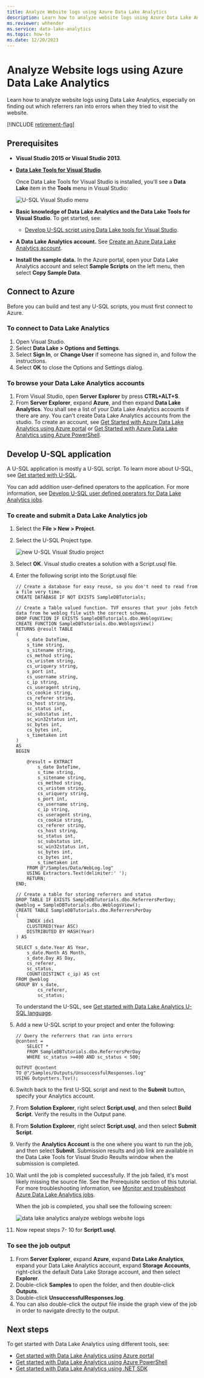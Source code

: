 ```yaml
---
title: Analyze Website logs using Azure Data Lake Analytics
description: Learn how to analyze website logs using Azure Data Lake Analytics to run U-SQL functions and queries.
ms.reviewer: whhender
ms.service: data-lake-analytics
ms.topic: how-to
ms.date: 12/20/2023
---
```


# Analyze Website logs using Azure Data Lake Analytics

Learn how to analyze website logs using Data Lake Analytics, especially on finding out which referrers ran into errors when they tried to visit the website.

[!INCLUDE [retirement-flag](includes/retirement-flag.md)]

## Prerequisites
* **Visual Studio 2015 or Visual Studio 2013**.
* **[Data Lake Tools for Visual Studio](https://aka.ms/adltoolsvs)**.

    Once Data Lake Tools for Visual Studio is installed, you'll see a **Data Lake** item in the **Tools** menu in Visual Studio:

    ![U-SQL Visual Studio menu](./media/data-lake-analytics-data-lake-tools-get-started/data-lake-analytics-data-lake-tools-menu.png)
* **Basic knowledge of Data Lake Analytics and the Data Lake Tools for Visual Studio**. To get started, see:

  * [Develop U-SQL script using Data Lake tools for Visual Studio](data-lake-analytics-data-lake-tools-get-started.md).
* **A Data Lake Analytics account.**  See [Create an Azure Data Lake Analytics account](data-lake-analytics-get-started-portal.md).
* **Install the sample data.** In the Azure portal, open your Data Lake Analytics account and select **Sample Scripts** on the left menu, then select **Copy Sample Data**. 

## Connect to Azure
Before you can build and test any U-SQL scripts, you must first connect to Azure.

### To connect to Data Lake Analytics

1. Open Visual Studio.
2. Select **Data Lake > Options and Settings**.
3. Select **Sign In**, or **Change User** if someone has signed in, and follow the instructions.
4. Select **OK** to close the Options and Settings dialog.

### To browse your Data Lake Analytics accounts

1. From Visual Studio, open **Server Explorer** by press **CTRL+ALT+S**.
2. From **Server Explorer**, expand **Azure**, and then expand **Data Lake Analytics**. You shall see a list of your Data Lake Analytics accounts if there are any. You can't create Data Lake Analytics accounts from the studio. To create an account, see [Get Started with Azure Data Lake Analytics using Azure portal](data-lake-analytics-get-started-portal.md) or [Get Started with Azure Data Lake Analytics using Azure PowerShell](data-lake-analytics-get-started-powershell.md).

## Develop U-SQL application
A U-SQL application is mostly a U-SQL script. To learn more about U-SQL, see [Get started with U-SQL](data-lake-analytics-u-sql-get-started.md).

You can add addition user-defined operators to the application.  For more information, see [Develop U-SQL user defined operators for Data Lake Analytics jobs](data-lake-analytics-u-sql-develop-user-defined-operators.md).

### To create and submit a Data Lake Analytics job

1. Select the **File > New > Project**.

2. Select the U-SQL Project type.

   ![new U-SQL Visual Studio project](./media/data-lake-analytics-data-lake-tools-get-started/data-lake-analytics-data-lake-tools-new-project.png)

3. Select **OK**. Visual studio creates a solution with a Script.usql file.

4. Enter the following script into the Script.usql file:

   ```usql
   // Create a database for easy reuse, so you don't need to read from a file very time.
   CREATE DATABASE IF NOT EXISTS SampleDBTutorials;

   // Create a Table valued function. TVF ensures that your jobs fetch data from he weblog file with the correct schema.
   DROP FUNCTION IF EXISTS SampleDBTutorials.dbo.WeblogsView;
   CREATE FUNCTION SampleDBTutorials.dbo.WeblogsView()
   RETURNS @result TABLE
   (
       s_date DateTime,
       s_time string,
       s_sitename string,
       cs_method string,
       cs_uristem string,
       cs_uriquery string,
       s_port int,
       cs_username string,
       c_ip string,
       cs_useragent string,
       cs_cookie string,
       cs_referer string,
       cs_host string,
       sc_status int,
       sc_substatus int,
       sc_win32status int,
       sc_bytes int,
       cs_bytes int,
       s_timetaken int
   )
   AS
   BEGIN

       @result = EXTRACT
           s_date DateTime,
           s_time string,
           s_sitename string,
           cs_method string,
           cs_uristem string,
           cs_uriquery string,
           s_port int,
           cs_username string,
           c_ip string,
           cs_useragent string,
           cs_cookie string,
           cs_referer string,
           cs_host string,
           sc_status int,
           sc_substatus int,
           sc_win32status int,
           sc_bytes int,
           cs_bytes int,
           s_timetaken int
       FROM @"/Samples/Data/WebLog.log"
       USING Extractors.Text(delimiter:' ');
       RETURN;
   END;

   // Create a table for storing referrers and status
   DROP TABLE IF EXISTS SampleDBTutorials.dbo.ReferrersPerDay;
   @weblog = SampleDBTutorials.dbo.WeblogsView();
   CREATE TABLE SampleDBTutorials.dbo.ReferrersPerDay
   (
       INDEX idx1
       CLUSTERED(Year ASC)
       DISTRIBUTED BY HASH(Year)
   ) AS

   SELECT s_date.Year AS Year,
       s_date.Month AS Month,
       s_date.Day AS Day,
       cs_referer,
       sc_status,
       COUNT(DISTINCT c_ip) AS cnt
   FROM @weblog
   GROUP BY s_date,
           cs_referer,
           sc_status;
   ```

    To understand the U-SQL, see [Get started with Data Lake Analytics U-SQL language](data-lake-analytics-u-sql-get-started.md).

5. Add a new U-SQL script to your project and enter the following:

   ```usql
   // Query the referrers that ran into errors
   @content =
       SELECT *
       FROM SampleDBTutorials.dbo.ReferrersPerDay
       WHERE sc_status >=400 AND sc_status < 500;

   OUTPUT @content
   TO @"/Samples/Outputs/UnsuccessfulResponses.log"
   USING Outputters.Tsv();
   ```

6. Switch back to the first U-SQL script and next to the **Submit** button, specify your Analytics account.

7. From **Solution Explorer**, right select **Script.usql**, and then select **Build Script**. Verify the results in the Output pane.

8. From **Solution Explorer**, right select **Script.usql**, and then select **Submit Script**.

9. Verify the **Analytics Account** is the one where you want to run the job, and then select **Submit**. Submission results and job link are available in the Data Lake Tools for Visual Studio Results window when the submission is completed.

10. Wait until the job is completed successfully.  If the job failed, it's most likely missing the source file.  See the Prerequisite section of this tutorial. For more troubleshooting information, see [Monitor and troubleshoot Azure Data Lake Analytics jobs](data-lake-analytics-monitor-and-troubleshoot-jobs-tutorial.md).

    When the job is completed, you shall see the following screen:

    ![data lake analytics analyze weblogs website logs](./media/data-lake-analytics-analyze-weblogs/data-lake-analytics-analyze-weblogs-job-completed.png)

11. Now repeat steps 7- 10 for **Script1.usql**.

### To see the job output

1. From **Server Explorer**, expand **Azure**, expand **Data Lake Analytics**, expand your Data Lake Analytics account, expand **Storage Accounts**, right-click the default Data Lake Storage account, and then select **Explorer**.
2. Double-click **Samples** to open the folder, and then double-click **Outputs**.
3. Double-click **UnsuccessfulResponses.log**.
4. You can also double-click the output file inside the graph view of the job in order to navigate directly to the output.

## Next steps
To get started with Data Lake Analytics using different tools, see:

* [Get started with Data Lake Analytics using Azure portal](data-lake-analytics-get-started-portal.md)
* [Get started with Data Lake Analytics using Azure PowerShell](data-lake-analytics-get-started-powershell.md)
* [Get started with Data Lake Analytics using .NET SDK](./data-lake-analytics-get-started-cli.md)